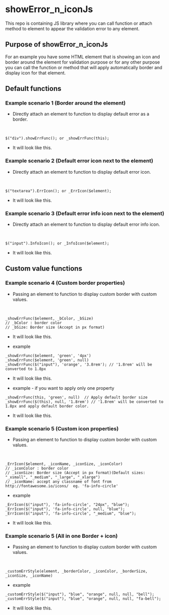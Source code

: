 # showError_n_iconJs
This repo is containing JS library where you can call function or attach method to element to appear the validation error to any element.
 <br />
## Purpose of showError_n_iconJs
For an example you have some HTML element that is showing an icon and border around the element for validation purpose or for any other purpose you can call the function or method that will apply automatically border and display icon for that element.

## Default functions

### Example scenario 1 (Border around the element)
 - Directly attach an element to function to display default error as a border.
 <br />
 
 ```
 $("div").showErrFunc(); or _showErrFunc(this);
 ```
 - It will look like this.
 
### Example scenario 2 (Default error icon next to the element)
 - Directly attach an element to function to display default error icon.
 <br />
 
 ```
 $("textarea").ErrIcon(); or _ErrIcon($element);
 ```
 - It will look like this.
  
### Example scenario 3 (Default error info icon next to the element)
 - Directly attach an element to function to display default error info icon.
 <br />
 
 ```
 $("input").InfoIcon(); or _InfoIcon($element);
 ```
 - It will look like this.

## Custom value functions

### Example scenario 4 (Custom border properties)
 - Passing an element to function to display custom border with custom values.
 <br />
 
 ```
 _showErrFunc($element, _bColor, _bSize) 
 // _bColor : border color
 // _bSize: Border size (Accept in px format)
 ```
 - It will look like this.

 - example 
  ```
  _showErrFunc($element, 'green', '4px') 
  _showErrFunc($element, 'green', null)
  _showErrFunc($("input"), 'orange', '3.8rem'); // '1.8rem' will be converted to 1.8px
  ```
 - It will look like this.
  
 - example - if you want to apply only one property
  ```
  _showErrFunc(this, 'green', null)  // Apply default border size
  _showErrFunc($(this), null, '1.8rem') // '1.8rem' will be converted to 1.8px and apply default border color.
  ```
 - It will look like this.

### Example scenario 5 (Custom icon properties)
 - Passing an element to function to display custom border with custom values.
 <br />
 
 ```
 _ErrIcon($element, _iconName, _iconSize, _iconColor)
 // _iconColor : border color
 // _iconSize: Border size (Accept in px format)(Default sizes: "_xsmall", "_medium", "_large", "_xlarge")
 // _iconName: accept any classname of font from http://fontawesome.io/icons/  eg. 'fa-info-circle'
 ```
 - example 
 
  ```
  _ErrIcon($("input"), 'fa-info-circle', "24px", "blue");
  _ErrIcon($("input"), 'fa-info-circle', null, "blue");
  _ErrIcon($("input"), 'fa-info-circle', "_medium", "blue");
  ```
 - It will look like this.
 
### Example scenario 5 (All in one Border + icon)
 - Passing an element to function to display custom border with custom values.
 <br />
 
 ```
_customErrStyle(element, _borderColor, _iconColor, _borderSize, _iconSize, _iconName)
 ```
 - example 
 
  ```
_customErrStyle($("input"), "blue", "orange", null, null, "bell");
_customErrStyle($("input"), "blue", "orange", null, null, "fa-bell");
  ```
 - It will look like this.
